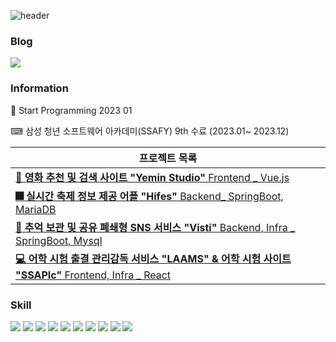 
![header](https://capsule-render.vercel.app/api?type=waving&color=gradient&height=120&section=header&text=YeWon's%20Git&fontSize=50&animation=twinkling&fontColor=000000)


<!--
**yewon830/yewon830** is a ✨ _special_ ✨ repository because its `README.md` (this file) appears on your GitHub profile.

Here are some ideas to get you started:

- 🔭 I’m currently working on ...
- 🌱 I’m currently learning ...
- 👯 I’m looking to collaborate on ...
- 🤔 I’m looking for help with ...
- 💬 Ask me about ...
- 📫 How to reach me: ...
- 😄 Pronouns: ...
- ⚡ Fun fact: ...
-->

### Blog
<a href="https://yain01234.tistory.com/" target="_blank"><img src="https://img.shields.io/badge/tistory-000000?style=for-the-badge&logo=tistory&logoColor=FFFFFF"/></a>





### Information
🌱 Start Programming 2023 01

⌨ 삼성 청년 소프트웨어 아카데미(SSAFY) 9th 수료 (2023.01~ 2023.12)


|프로젝트 목록|
|---|
|<a href="https://github.com/yewon830/YeMin_Studio"><strong>🎥 영화 추천 및 검색 사이트 "Yemin Studio"</strong> Frontend _ Vue.js</a>|
|<a href="https://github.com/yewon830/Hifes"><strong>🎆 실시간 축제 정보 제공 어플 "Hifes"</strong> Backend_ SpringBoot, MariaDB|
|<a href="https://github.com/NineToSixVisti/visti"><strong>🌆 추억 보관 및 공유 폐쇄형 SNS 서비스 "Visti"</strong> Backend, Infra _ SpringBoot, Mysql|
|<a href="https://github.com/Multicampussa/LAAMS"><strong>💻 어학 시험 출결 관리감독 서비스 "LAAMS" & 어학 시험 사이트 "SSAPIc"</strong> Frontend, Infra _ React|





### Skill
<img src="https://img.shields.io/badge/React-20232A?style=for-the-badge&logo=react&logoColor=61DAFB"/> <img src="https://img.shields.io/badge/Redux-593D88?style=for-the-badge&logo=redux&logoColor=white"/> <img src="https://img.shields.io/badge/HTML-E34F26?style=for-the-badge&logo=html5&logoColor=000000"/> <img src="https://img.shields.io/badge/CSS-239120?&style=for-the-badge&logo=css3&logoColor=white"/> <img src="https://img.shields.io/badge/JavaScript-F7DF1E?style=for-the-badge&logo=javascript&logoColor=000000"/> <img src="https://img.shields.io/badge/Vue.js-4FC08D?style=for-the-badge&logo=vuedotjs&logoColor=000000"/>  <img src="https://img.shields.io/badge/Jirasoftware-0052CC?style=for-the-badge&logo=jirasoftware&logoColor=000000"/>  <img src="https://img.shields.io/badge/git-F05032?style=for-the-badge&logo=git&logoColor=000000"/>  <img src="https://img.shields.io/badge/springboot-6DB33F?style=for-the-badge&logo=git&logoColor=000000"/>  <img src="https://img.shields.io/badge/MySQL-00000F?style=for-the-badge&logo=mysql&logoColor=white"/>






